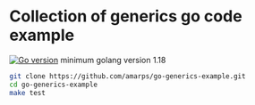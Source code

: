 # Collection of generics go code example
[![Go version](https://img.shields.io/badge/go-v1.18-blue)](https://golang.org/dl/#stable)
minimum golang version 1.18
```bash
git clone https://github.com/amarps/go-generics-example.git
cd go-generics-example
make test
```
